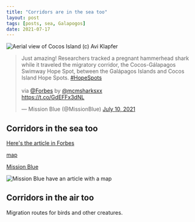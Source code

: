 ```yaml
---
title: "Corridors are in the sea too"
layout: post
tags: [posts, sea, Galapogos]
date: 2021-07-17
---
```

![Aerial view of Cocos Island (c) Avi Klapfer](https://mission-blue.org/wp-content/uploads/2020/04/Avi-Klapfer-2355.jpg "Aerial view of Cocos Island (c) Avi Klapfer")

<blockquote class="twitter-tweet" data-theme="dark"><p lang="en" dir="ltr">Just amazing! Researchers tracked a pregnant hammerhead shark while it traveled the migratory corridor, the Cocos-Gálapagos Swimway Hope Spot, between the Galápagos Islands and Cocos Island Hope Spots. <a href="https://twitter.com/hashtag/HopeSpots?src=hash&amp;ref_src=twsrc%5Etfw">#HopeSpots</a><br><br>via <a href="https://twitter.com/Forbes?ref_src=twsrc%5Etfw">@Forbes</a> by <a href="https://twitter.com/mcmsharksxx?ref_src=twsrc%5Etfw">@mcmsharksxx</a> <br> <a href="https://t.co/GdEFFx3dNL">https://t.co/GdEFFx3dNL</a></p>&mdash; Mission Blue (@MissionBlue) <a href="https://twitter.com/MissionBlue/status/1413895539863670787?ref_src=twsrc%5Etfw">July 10, 2021</a></blockquote> <script async src="https://platform.twitter.com/widgets.js" charset="utf-8"></script> 

## Corridors in the sea too

[Here's the article in Forbes](https://www.forbes.com/sites/melissacristinamarquez/2021/05/04/migration-of-a-pregnant-hammerhead-shark-documented-from-space/)

[map](https://storymaps.arcgis.com/stories/98401b5e7a1748aaac86a2951a7fb1f3)

[Mission Blue](https://mission-blue.org/2020/05/worlds-first-bi-national-marine-protected-area-gains-momentum-as-a-hope-spot/)

![Mission Blue have an article with a map](https://mission-blue.org/wp-content/uploads/2020/05/ETP-FullDataMap_HopeSpot-copia@4x.png)


## Corridors in the air too

Migration routes for birds and other creatures.